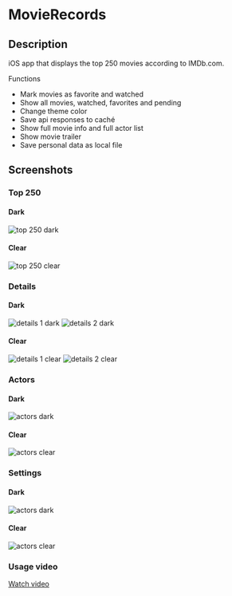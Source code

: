 # MovieRecords

## Description
iOS app that displays the top 250 movies according to IMDb.com.

Functions
- Mark movies as favorite and watched
- Show all movies, watched, favorites and pending
- Change theme color
- Save api responses to caché
- Show full movie info and full actor list
- Show movie trailer
- Save personal data as local file

## Screenshots

### Top 250
#### Dark
![top 250 dark](/screenshots/top_250-dark.png)
#### Clear
![top 250 clear](/screenshots/top_250-clear.png)

### Details
#### Dark
![details 1 dark](/screenshots/details_1-dark.png)
![details 2 dark](/screenshots/details_2-dark.png)
#### Clear
![details 1 clear](/screenshots/details_1-clear.png)
![details 2 clear](/screenshots/details_2-clear.png)

### Actors
#### Dark
![actors dark](/screenshots/actors-dark.png)
#### Clear
![actors clear](/screenshots/actors-clear.png)

### Settings
#### Dark
![actors dark](/screenshots/settings-dark.png)
#### Clear
![actors clear](/screenshots/settings-clear.png)

### Usage video
[Watch video](https://drive.google.com/file/d/1bg5FjxA0wbkxVdT6kBWn8TIBcR93T_Zc/view?usp=sharing)
